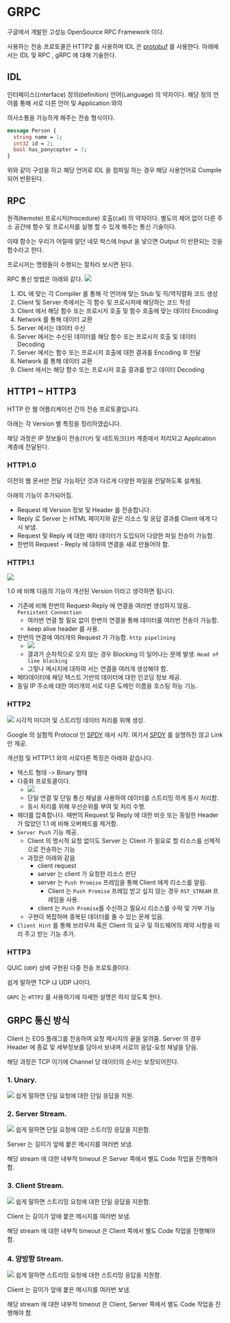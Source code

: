 # GRPC
구글에서 개발한 고성능 OpenSource RPC Framework 이다.

사용하는 전송 프로토콜은 HTTP2 를 사용하며 IDL 은 [protobuf](https://protobuf.dev/) 를 사용한다. 아래에서는 IDL 및 RPC , gRPC 에 대해 기술한다.


## IDL
인터페이스(`I`nterface) 정의(`D`efinition) 언어(`L`anguage) 의 약자이다. 해당 정의 언어를 통해 서로 다른 언어 및 Application 와의

의사소통을 가능하게 해주는 전송 형식이다.

```protobuf
message Person {
  string name = 1;
  int32 id = 2;
  bool has_ponycopter = 3;
}
```
위와 같이 구성을 하고 해당 언어로 IDL 을 컴파일 하는 경우 해당 사용언어로 Compile 되어 반환된다.

## RPC
원격(`R`emote) 프로시저(`P`rocedure) 호출(`C`all) 의 약자이다. 별도의 제어 없이 다른 주소 공간에 함수 및 프로시저를 실행 할 수 있게 해주는
통신 기술이다.

이때 함수는 우리가 어릴때 알던 네모 박스에 Input 을 넣으면 Output 이 반환되는 것을 함수라고 한다.

프로시저는 명령들이 수행되는 절차라 보시면 된다.

RPC 통신 방법은 아래와 같다.
![](../../files/screen1.png)

1. IDL 에 맞는 각 Compiler 를 통해 각 언어에 맞는 Stub 및 직/역직렬화 코드 생성
2. Client 및 Server 측에서는 각 함수 및 프로시저에 해당하는 코드 작성
3. Client 에서 해당 함수 또는 프로시저 호출 및 함수 호출에 맞는 데이터 Encoding
4. Network 를 통해 데이터 교환
5. Server 에서는 데이터 수신
6. Server 에서는 수신된 데이터를 해당 함수 또는 프로시저 호출 및 데이터 Decoding
7. Server 에서는 함수 또는 프로시저 호출에 대한 결과를 Encoding 후 전달
8. Network 를 통해 데이터 교환
9. Client 에서는 해당 함수 또는 프로시저 호출 결과를 받고 데이터 Decoding

## HTTP1 ~ HTTP3
HTTP 란 웹 어플리케이션 간의 전송 프로토콜입니다.

아래는 각 Version 별 특징을 정리하였습니다.

해당 과정은 IP 정보들이 전송(`TCP`) 및 네트워크(`IP`) 계층에서 처리되고 Application 계층에 전달된다.

### HTTP1.0
이전의 웹 문서만 전달 가능하던 것과 다르게 다양한 파일을 전달하도록 설계됨.

아래의 기능이 추가되어짐.
+ Request 에 Version 정보 및 Header 를 전송합니다.
+ Reply 로 Server 는 HTML 페이지와 같은 리소스 및 응답 결과를 Client 에게 다시 보냄.
+ Request 및 Reply 에 대한 메타 데이터가 도입되어 다양한 파일 전송이 가능함.
+ 한번의 Request - Reply 에 대하여 연결을 새로 만들어야 함.

### HTTP1.1
![](../../files/screen2.png)

1.0 에 비해 다음의 기능이 개선된 Version 이라고 생각하면 됩니다.
+ 기존에 비해 한번의 Request-Reply 에 연결을 여러번 생성하지 않음.. `Persistent Connection`
  + 여러번 연결 할 필요 없이 한번의 연결을 통해 데이터를 여러번 전송이 가능함.
  + keep alive header 를 사용.
+ 한번의 연결에 여러개의 Request 가 가능함. `http pipelining`
  + ![](../../files/screen3.png)
  + 결과가 순차적으로 오지 않는 경우 Blocking 이 일어나는 문제 발생. `Head of line blocking`
  + 그렇나 메시지에 대하여 서는 연결을 여러개 생성해야 함.
+ 메타데이터에 해당 텍스트 기반의 데이터에 대한 인코딩 정보 제공.
+ 동일 IP 주소에 대한 여러개의 서로 다른 도메인 이름을 호스팅 하능 기능.

### HTTP2
![](../../files/screen5.png)
시각적 미디어 및 스트리밍 데이터 처리를 위해 생성.

Google 의 실험적 Protocol 인 [SPDY](https://blog.chromium.org/2009/11/2x-faster-web.html) 에서 시작. 여기서 [SPDY](https://blog.chromium.org/2009/11/2x-faster-web.html) 를 설명하진 않고 Link 만 제공.

개선점 및 HTTP1.1 와의 서로다른 특징은 아래와 같습니다.
+ 텍스트 형태 -> Binary 형태
+ 다중화 프로토콜이다.
  + ![](../../files/screen4.png)
  + 단일 연결 및 단일 통신 채널을 사용하여 데이터를 스트리밍 하게 동시 처리함.
  + 동시 처리를 위해 우선순위를 부여 및 처리 수행.
+ 헤더를 압축합니다. 매번의 Request 및 Reply 에 대한 비슷 또는 동일한 Header 가 많았던 1.1 에 비해 오버헤드를 제거함.
+ `Server Push` 기능 제공.
  + Client 의 명시적 요청 없이도 Server 는 Client 가 필요로 할 리소스를 선제적으로 전송하는 기능
  + 과정은 아래와 같음
    + client request
    + server 는 client 가 요청한 리소스 판단
    + server 는 `Push Promise` 프레임을 통해 Client 에게 리소스를 알림.
      + Client 는 `Push Promise` 프레임 받고 싶지 않는 경우 `RST_STREAM` 프레임을 사용.
    + client 는 `Push Promise`를 수신하고 필요시 리소스를 수락 및 거부 가능
  + 구현이 복잡하며 중복된 데이터를 줄 수 있는 문제 있음.
+ `Client Hint` 를 통해 브라우저 혹은 Client 의 요구 및 하드웨어의 제약 사항을 미리 주고 받는 기능 추가.

### HTTP3
QUIC (`UDP`) 상에 구현된 다중 전송 프로토콜이다.

쉽게 말하면 TCP 냐 UDP 냐이다. 

`GRPC` 는 `HTTP2` 를 사용하기에 자세한 설명은 하지 않도록 한다.

## GRPC 통신 방식
Client 는 EOS 플래그를 전송하여 요청 메시지의 끝을 알려줌.
Server 의 경우 Header 에 종료 및 세부정보를 담아서 보내며 서로의 응답-요청 채널을 닫음.

해당 과정은 TCP 이기에 Channel 당 데이터의 순서는 보장되어진다.

### 1. Unary.
![](../../files/Unary.png)
쉽게 말하면 단일 요청에 대한 단일 응답을 지원.

### 2. Server Stream.
![](../../files/server-stream.png)
쉽게 말하면 단일 요청에 대한 스트리밍 응답을 지원함.

Server 는 길이가 앞에 붙은 메시지를 여러번 보냄.

해당 stream 에 대한 내부적 timeout 은 Server 쪽에서 별도 Code 작업을 진행해야 함.
### 3. Client Stream.
![](../../files/client-stream.png)
쉽게 말하면 스트리밍 요청에 대한 단일 응답을 지원함.

Client 는 길이가 앞에 붙은 메시지를 여러번 보냄.

해당 stream 에 대한 내부적 timeout 은 Client 쪽에서 별도 Code 작업을 진행해야 함.
### 4. 양방향 Stream.
![](../../files/bidirection-stream.png)
쉽게 말하면 스트리밍 요청에 대한 스트리밍 응답을 지원함.

Client 는 길이가 앞에 붙은 메시지를 여러번 보냄.

해당 stream 에 대한 내부적 timeout 은 Client, Server 쪽에서 별도 Code 작업을 진행해야 함.



